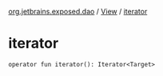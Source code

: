 [org.jetbrains.exposed.dao](../index.md) / [View](index.md) / [iterator](.)

# iterator

`operator fun iterator(): Iterator<Target>`